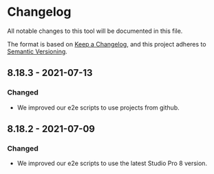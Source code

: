 # Changelog
All notable changes to this tool will be documented in this file.

The format is based on [Keep a Changelog](https://keepachangelog.com/en/1.0.0/), and this project adheres to [Semantic Versioning](https://semver.org/spec/v2.0.0.html).

## 8.18.3 - 2021-07-13

### Changed
- We improved our e2e scripts to use projects from github.

## 8.18.2 - 2021-07-09

### Changed
- We improved our e2e scripts to use the latest Studio Pro 8 version.
